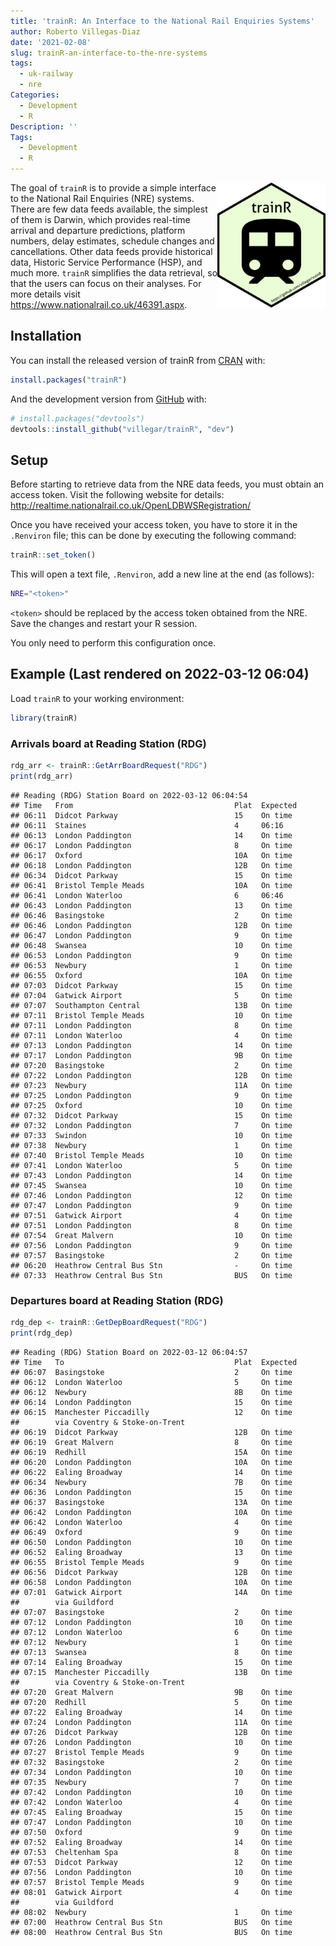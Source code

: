 ```yaml
---
title: 'trainR: An Interface to the National Rail Enquiries Systems'
author: Roberto Villegas-Diaz
date: '2021-02-08'
slug: trainR-an-interface-to-the-nre-systems
tags:
  - uk-railway
  - nre
Categories:
  - Development
  - R
Description: ''
Tags:
  - Development
  - R
---
```


<img src="https://raw.githubusercontent.com/villegar/trainR/main/inst/images/logo.png" alt="logo" align="right" height=200px/>

The goal of `trainR` is to provide a simple interface to the 
National Rail Enquiries (NRE) systems. There are few data feeds 
available, the simplest of them is Darwin, which provides real-time 
arrival and departure predictions, platform numbers, delay estimates, 
schedule changes and cancellations. Other data feeds provide historical 
data, Historic Service Performance (HSP), and much more. `trainR` 
simplifies the data retrieval, so that the users can focus on their 
analyses. For more details visit 
https://www.nationalrail.co.uk/46391.aspx.

## Installation

You can install the released version of trainR from [CRAN](https://CRAN.R-project.org) with:

``` r
install.packages("trainR")
```

And the development version from [GitHub](https://github.com/) with:

``` r
# install.packages("devtools")
devtools::install_github("villegar/trainR", "dev")
```

## Setup
Before starting to retrieve data from the NRE data feeds, you must obtain an access token. 
Visit the following website for details: http://realtime.nationalrail.co.uk/OpenLDBWSRegistration/

Once you have received your access token, you have to store it in the `.Renviron` file; this can be 
done by executing the following command:


```r
trainR::set_token()
```

This will open a text file, `.Renviron`, add a new line at the end (as follows):

```bash
NRE="<token>"
```

`<token>` should be replaced by the access token obtained from the NRE. Save the changes and restart 
your R session.

You only need to perform this configuration once.

## Example (Last rendered on 2022-03-12 06:04)

Load `trainR` to your working environment:

```r
library(trainR)
```

### Arrivals board at Reading Station (RDG)


```r
rdg_arr <- trainR::GetArrBoardRequest("RDG")
print(rdg_arr)
```

```
## Reading (RDG) Station Board on 2022-03-12 06:04:54
## Time   From                                    Plat  Expected
## 06:11  Didcot Parkway                          15    On time
## 06:11  Staines                                 4     06:16
## 06:13  London Paddington                       14    On time
## 06:17  London Paddington                       8     On time
## 06:17  Oxford                                  10A   On time
## 06:18  London Paddington                       12B   On time
## 06:34  Didcot Parkway                          15    On time
## 06:41  Bristol Temple Meads                    10A   On time
## 06:41  London Waterloo                         6     06:46
## 06:43  London Paddington                       13    On time
## 06:46  Basingstoke                             2     On time
## 06:46  London Paddington                       12B   On time
## 06:47  London Paddington                       9     On time
## 06:48  Swansea                                 10    On time
## 06:53  London Paddington                       9     On time
## 06:53  Newbury                                 1     On time
## 06:55  Oxford                                  10A   On time
## 07:03  Didcot Parkway                          15    On time
## 07:04  Gatwick Airport                         5     On time
## 07:07  Southampton Central                     13B   On time
## 07:11  Bristol Temple Meads                    10    On time
## 07:11  London Paddington                       8     On time
## 07:11  London Waterloo                         4     On time
## 07:13  London Paddington                       14    On time
## 07:17  London Paddington                       9B    On time
## 07:20  Basingstoke                             2     On time
## 07:22  London Paddington                       12B   On time
## 07:23  Newbury                                 11A   On time
## 07:25  London Paddington                       9     On time
## 07:25  Oxford                                  10    On time
## 07:32  Didcot Parkway                          15    On time
## 07:32  London Paddington                       7     On time
## 07:33  Swindon                                 10    On time
## 07:38  Newbury                                 1     On time
## 07:40  Bristol Temple Meads                    10    On time
## 07:41  London Waterloo                         5     On time
## 07:43  London Paddington                       14    On time
## 07:45  Swansea                                 10    On time
## 07:46  London Paddington                       12    On time
## 07:47  London Paddington                       9     On time
## 07:51  Gatwick Airport                         4     On time
## 07:51  London Paddington                       8     On time
## 07:54  Great Malvern                           10    On time
## 07:56  London Paddington                       9     On time
## 07:57  Basingstoke                             2     On time
## 06:20  Heathrow Central Bus Stn                -     On time
## 07:33  Heathrow Central Bus Stn                BUS   On time
```

### Departures board at Reading Station (RDG)


```r
rdg_dep <- trainR::GetDepBoardRequest("RDG")
print(rdg_dep)
```

```
## Reading (RDG) Station Board on 2022-03-12 06:04:57
## Time   To                                      Plat  Expected
## 06:07  Basingstoke                             2     On time
## 06:12  London Waterloo                         5     On time
## 06:12  Newbury                                 8B    On time
## 06:14  London Paddington                       15    On time
## 06:15  Manchester Piccadilly                   12    On time
##        via Coventry & Stoke-on-Trent           
## 06:19  Didcot Parkway                          12B   On time
## 06:19  Great Malvern                           8     On time
## 06:19  Redhill                                 15A   On time
## 06:20  London Paddington                       10A   On time
## 06:22  Ealing Broadway                         14    On time
## 06:34  Newbury                                 7B    On time
## 06:36  London Paddington                       15    On time
## 06:37  Basingstoke                             13A   On time
## 06:42  London Paddington                       10A   On time
## 06:42  London Waterloo                         4     On time
## 06:49  Oxford                                  9     On time
## 06:50  London Paddington                       10    On time
## 06:52  Ealing Broadway                         13    On time
## 06:55  Bristol Temple Meads                    9     On time
## 06:56  Didcot Parkway                          12B   On time
## 06:58  London Paddington                       10A   On time
## 07:01  Gatwick Airport                         14A   On time
##        via Guildford                           
## 07:07  Basingstoke                             2     On time
## 07:12  London Paddington                       10    On time
## 07:12  London Waterloo                         6     On time
## 07:12  Newbury                                 1     On time
## 07:13  Swansea                                 8     On time
## 07:14  Ealing Broadway                         15    On time
## 07:15  Manchester Piccadilly                   13B   On time
##        via Coventry & Stoke-on-Trent           
## 07:20  Great Malvern                           9B    On time
## 07:20  Redhill                                 5     On time
## 07:22  Ealing Broadway                         14    On time
## 07:24  London Paddington                       11A   On time
## 07:26  Didcot Parkway                          12B   On time
## 07:26  London Paddington                       10    On time
## 07:27  Bristol Temple Meads                    9     On time
## 07:32  Basingstoke                             2     On time
## 07:34  London Paddington                       10    On time
## 07:35  Newbury                                 7     On time
## 07:42  London Paddington                       10    On time
## 07:42  London Waterloo                         4     On time
## 07:45  Ealing Broadway                         15    On time
## 07:47  London Paddington                       10    On time
## 07:50  Oxford                                  9     On time
## 07:52  Ealing Broadway                         14    On time
## 07:53  Cheltenham Spa                          8     On time
## 07:53  Didcot Parkway                          12    On time
## 07:56  London Paddington                       10    On time
## 07:57  Bristol Temple Meads                    9     On time
## 08:01  Gatwick Airport                         4     On time
##        via Guildford                           
## 08:02  Newbury                                 1     On time
## 07:00  Heathrow Central Bus Stn                BUS   On time
## 08:00  Heathrow Central Bus Stn                BUS   On time
```
